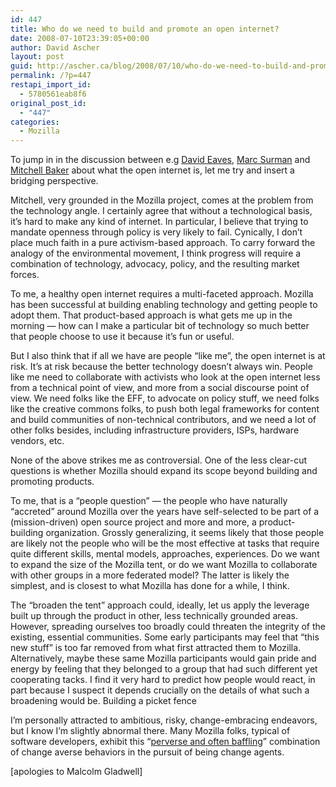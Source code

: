 ```yaml
---
id: 447
title: Who do we need to build and promote an open internet?
date: 2008-07-10T23:39:05+00:00
author: David Ascher
layout: post
guid: http://ascher.ca/blog/2008/07/10/who-do-we-need-to-build-and-promote-an-open-internet/
permalink: /?p=447
restapi_import_id:
  - 5780561eab8f6
original_post_id:
  - "447"
categories:
  - Mozilla
---
```

To jump in in the discussion between e.g [David Eaves](http://eaves.ca/2008/06/10/the-open-web-is-a-social-movement/), [Marc Surman](http://commonspace.typepad.com/commonspace/2008/06/scaffolding-support-investment-mofo-1.html#comments) and [Mitchell Baker](http://blog.lizardwrangler.com/2008/07/10/a-second-view-of-the-open-internet/) about what the open internet is, let me try and insert a bridging perspective.

Mitchell, very grounded in the Mozilla project, comes at the problem from the technology angle. I certainly agree that without a technological basis, it&#8217;s hard to make any kind of internet. In particular, I believe that trying to mandate openness through policy is very likely to fail. Cynically, I don&#8217;t place much faith in a pure activism-based approach. To carry forward the analogy of the environmental movement, I think progress will require a combination of technology, advocacy, policy, and the resulting market forces.

To me, a healthy open internet requires a multi-faceted approach. Mozilla has been successful at building enabling technology and getting people to adopt them. That product-based approach is what gets me up in the morning &#8212; how can I make a particular bit of technology so much better that people choose to use it because it&#8217;s fun or useful.

But I also think that if all we have are people &#8220;like me&#8221;, the open internet is at risk. It&#8217;s at risk because the better technology doesn&#8217;t always win. People like me need to collaborate with activists who look at the open internet less from a technical point of view, and more from a social discourse point of view. We need folks like the EFF, to advocate on policy stuff, we need folks like the creative commons folks, to push both legal frameworks for content and build communities of non-technical contributors, and we need a lot of other folks besides, including infrastructure providers, ISPs, hardware vendors, etc.

None of the above strikes me as controversial. One of the less clear-cut questions is whether Mozilla should expand its scope beyond building and promoting products.

To me, that is a &#8220;people question&#8221; &#8212; the people who have naturally &#8220;accreted&#8221; around Mozilla over the years have self-selected to be part of a (mission-driven) open source project and more and more, a product-building organization. Grossly generalizing, it seems likely that those people are likely not the people who will be the most effective at tasks that require quite different skills, mental models, approaches, experiences. Do we want to expand the size of the Mozilla tent, or do we want Mozilla to collaborate with other groups in a more federated model? The latter is likely the simplest, and is closest to what Mozilla has done for a while, I think.

The &#8220;broaden the tent&#8221; approach could, ideally, let us apply the leverage built up through the product in other, less technically grounded areas. However, spreading ourselves too broadly could threaten the integrity of the existing, essential communities. Some early participants may feel that &#8220;this new stuff&#8221; is too far removed from what first attracted them to Mozilla. Alternatively, maybe these same Mozilla participants would gain pride and energy by feeling that they belonged to a group that had such different yet cooperating tacks. I find it very hard to predict how people would react, in part because I suspect it depends crucially on the details of what such a broadening would be. Building a picket fence

I&#8217;m personally attracted to ambitious, risky, change-embracing endeavors, but I know I&#8217;m slightly abnormal there. Many Mozilla folks, typical of software developers, exhibit this &#8220;[perverse and often baffling](http://thisamericanlife.org/Radio_Episode.aspx?episode=348)&#8221; combination of change averse behaviors in the pursuit of being change agents.

[apologies to Malcolm Gladwell]